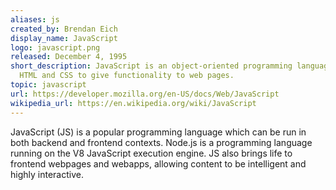 ```yaml
---
aliases: js
created_by: Brendan Eich
display_name: JavaScript
logo: javascript.png
released: December 4, 1995
short_description: JavaScript is an object-oriented programming language used alongside
  HTML and CSS to give functionality to web pages.
topic: javascript
url: https://developer.mozilla.org/en-US/docs/Web/JavaScript
wikipedia_url: https://en.wikipedia.org/wiki/JavaScript
---
```

JavaScript (JS) is a popular programming language which can be run in both backend and frontend contexts. Node.js is a programming language running on the V8 JavaScript execution engine. JS also brings life to frontend webpages and webapps, allowing content to be intelligent and highly interactive.
